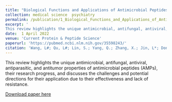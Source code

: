 ```yaml
---
title: "Biological Functions and Applications of Antimicrobial Peptides"
collection: medical science  psychiatry
permalink: /publication/1_Biological_Functions_and_Applications_of_Antimicrobial_Peptides
excerpt: '
This review highlights the unique antimicrobial, antifungal, antiviral, antiparasitic, and antitumor properties of antimicrobial peptides (AMPs), their research progress, and discusses the challenges and potential directions for their application due to their effectiveness and lack of resistance.'
date:  1 April 2022
venue: 'Current Protein & Peptide Science'
paperurl: 'https://pubmed.ncbi.nlm.nih.gov/35598243/'
citation: 'Wang, L#; Qu, L#; Lin, S.; Yang, Q.; Zhang, X.; Jin, L*; Dong, H*; Sun, D*. Biological Functions and Applications of Antimicrobial Peptides. Current Protein & Peptide Science 2022, 23, 1–1'
---
```

This review highlights the unique antimicrobial, antifungal, antiviral, antiparasitic, and antitumor properties of antimicrobial peptides (AMPs), their research progress, and discusses the challenges and potential directions for their application due to their effectiveness and lack of resistance.

[Download paper here](https://www.eurekaselect.com/article/123783)



